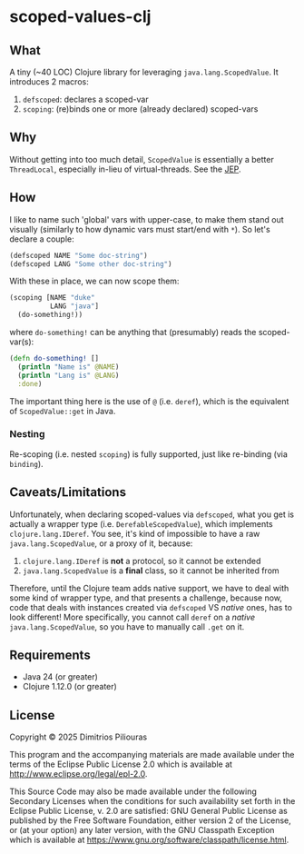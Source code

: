 # scoped-values-clj

## What

A tiny (~40 LOC) Clojure library for leveraging `java.lang.ScopedValue`. 
It introduces 2 macros:

1. `defscoped`: declares a scoped-var
2. `scoping`: (re)binds one or more (already declared) scoped-vars

## Why
Without getting into too much detail, `ScopedValue` is essentially a better `ThreadLocal`,
especially in-lieu of virtual-threads. See the [JEP](https://openjdk.org/jeps/446).

## How
I like to name such 'global' vars with upper-case, to make them stand out visually 
(similarly to how dynamic vars must start/end with `*`). So let's declare a couple:

```clj
(defscoped NAME "Some doc-string")
(defscoped LANG "Some other doc-string")
```
With these in place, we can now scope them:

```clj
(scoping [NAME "duke"
          LANG "java"]
  (do-something!))
```
where `do-something!` can be anything that (presumably) reads the scoped-var(s):

```clj
(defn do-something! []
  (println "Name is" @NAME)
  (println "Lang is" @LANG)
  :done)
```
The important thing here is the use of `@` (i.e. `deref`), which is the equivalent of `ScopedValue::get` in Java.

### Nesting
Re-scoping (i.e. nested `scoping`) is fully supported, just like re-binding (via `binding`).

## Caveats/Limitations

Unfortunately, when declaring scoped-values via `defscoped`, what you get is actually a wrapper type 
(i.e. `DerefableScopedValue`), which implements `clojure.lang.IDeref`. You see, it's kind of impossible to have 
a raw `java.lang.ScopedValue`, or a proxy of it, because:

1. `clojure.lang.IDeref` is **not** a protocol, so it cannot be extended
2. `java.lang.ScopedValue` is a **final** class, so it cannot be inherited from

Therefore, until the Clojure team adds native support, we have to deal with some kind of wrapper type, and that presents
a challenge, because now, code that deals with instances created via `defscoped` VS _native_ ones, has to look different! 
More specifically, you cannot call `deref` on a _native_ `java.lang.ScopedValue`, so you have to manually call `.get` on it.

## Requirements

- Java 24 (or greater)
- Clojure 1.12.0 (or greater)

## License

Copyright © 2025 Dimitrios Piliouras

This program and the accompanying materials are made available under the
terms of the Eclipse Public License 2.0 which is available at
http://www.eclipse.org/legal/epl-2.0.

This Source Code may also be made available under the following Secondary
Licenses when the conditions for such availability set forth in the Eclipse
Public License, v. 2.0 are satisfied: GNU General Public License as published by
the Free Software Foundation, either version 2 of the License, or (at your
option) any later version, with the GNU Classpath Exception which is available
at https://www.gnu.org/software/classpath/license.html.
